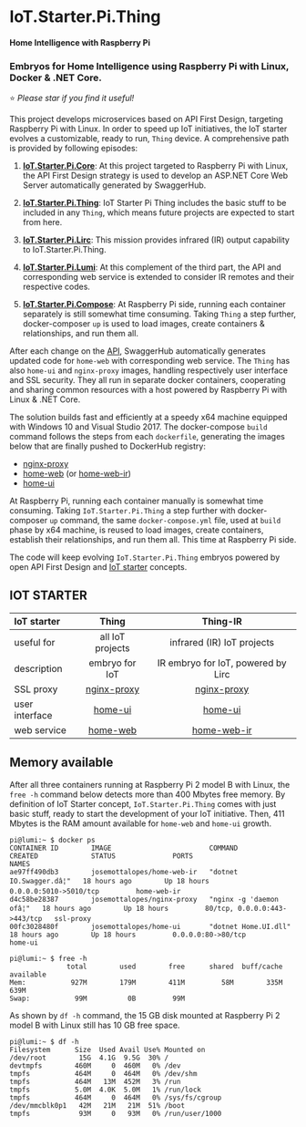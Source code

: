 # IoT.Starter.Pi.Thing		

#### Home Intelligence with Raspberry Pi

### Embryos for Home Intelligence using Raspberry Pi with Linux, Docker & .NET Core.

:star: *Please star if you find it useful!*

This project develops microservices based on API First Design, targeting Raspberry Pi with Linux. In order to speed up IoT initiatives, the IoT starter evolves a customizable, ready to run, `Thing` device. A comprehensive path is provided by following episodes:

1. [**IoT.Starter.Pi.Core**](https://github.com/josemotta/IoT.Starter.Pi.Thing/wiki/1.-IoT.Starter.Pi.Core): At this project targeted to Raspberry Pi with Linux, the API First Design strategy is used to develop an ASP.NET Core Web Server automatically generated by SwaggerHub. 

2. [**IoT.Starter.Pi.Thing**](https://github.com/josemotta/IoT.Starter.Pi.Thing/wiki/2.-IoT.Starter.Pi.Thing): IoT Starter Pi Thing includes the basic stuff to be included in any `Thing`, which means future projects are expected to start from here. 

3. [**IoT.Starter.Pi.Lirc**](https://github.com/josemotta/IoT.Starter.Pi.Thing/wiki/3.-IoT.Starter.Pi.Lirc): This mission provides infrared (IR) output capability to IoT.Starter.Pi.Thing. 

4. [**IoT.Starter.Pi.Lumi**](https://github.com/josemotta/IoT.Starter.Pi.Thing/wiki/4.-IoT.Starter.Pi.Lumi): At this complement of the third part, the API and corresponding web service is extended to consider IR remotes and their respective codes. 

5. [**IoT.Starter.Pi.Compose**](https://github.com/josemotta/IoT.Starter.Pi.Thing/wiki/5.-IoT.Starter.Pi.Compose): At Raspberry Pi side, running each container separately is still somewhat time consuming. Taking `Thing` a step further, docker-composer `up` is used to load images, create containers &  relationships, and run them all.

After each change on the [API](https://app.swaggerhub.com/apis/motta/home), SwaggerHub automatically generates updated code for `home-web` with corresponding web service. The `Thing` has also `home-ui` and `nginx-proxy` images, handling respectively user interface and SSL security. They all run in separate docker containers, cooperating and sharing common resources with a host powered by Raspberry Pi with Linux & .NET Core. 

The solution builds fast and efficiently at a speedy x64 machine equipped with Windows 10 and Visual Studio 2017. The docker-compose `build` command follows the steps from each `dockerfile`, generating the images below that are finally pushed to DockerHub registry:

- [nginx-proxy](https://hub.docker.com/r/josemottalopes/nginx-proxy/)
- [home-web](https://hub.docker.com/r/josemottalopes/home-web/) (or [home-web-ir](https://hub.docker.com/r/josemottalopes/home-web-ir/))
- [home-ui](https://hub.docker.com/r/josemottalopes/home-ui/)

At Raspberry Pi, running each container manually is somewhat time consuming. Taking  `IoT.Starter.Pi.Thing` a step further with docker-composer `up` command, the same `docker-compose.yml` file, used at `build` phase by x64 machine, is reused to load images, create containers, establish their relationships, and run them all. This time at Raspberry Pi side.

The code will keep evolving `IoT.Starter.Pi.Thing` embryos powered by open API First Design and [IoT starter](https://github.com/josemotta/IoT.Starter.Np2.Core) concepts. 

## IOT STARTER

| IoT starter  | **Thing** | **Thing-IR** |  
| :---         |     :---:      |          :---: |  
| useful for  | all IoT projects |  infrared (IR) IoT projects |  
| description | embryo for IoT | IR embryo for IoT, powered by Lirc | 
| SSL proxy   | [nginx-proxy](https://hub.docker.com/r/josemottalopes/nginx-proxy/)     | [nginx-proxy](https://hub.docker.com/r/josemottalopes/nginx-proxy/)    |  
| user interface     | [home-ui](https://hub.docker.com/r/josemottalopes/home-ui/)       | [home-ui](https://hub.docker.com/r/josemottalopes/home-ui/)      |  
| web service  | [home-web](https://hub.docker.com/r/josemottalopes/home-web/)       | [home-web-ir](https://hub.docker.com/r/josemottalopes/home-web-ir/)      | 

## Memory available

After all three containers running at Raspberry Pi 2 model B with Linux, the `free -h` command below detects more than 400 Mbytes free memory. By definition of IoT Starter concept, `IoT.Starter.Pi.Thing` comes with just basic stuff, ready to start the development of your IoT initiative. Then, 411 Mbytes is the RAM amount available for `home-web` and `home-ui` growth.

	pi@lumi:~ $ docker ps
	CONTAINER ID        IMAGE                        COMMAND                  CREATED             STATUS              PORTS                          NAMES
	ae97ff490db3        josemottalopes/home-web-ir   "dotnet IO.Swagger.dâ¦"   18 hours ago        Up 18 hours         0.0.0.0:5010->5010/tcp         home-web-ir
	d4c58be28387        josemottalopes/nginx-proxy   "nginx -g 'daemon ofâ¦"   18 hours ago        Up 18 hours         80/tcp, 0.0.0.0:443->443/tcp   ssl-proxy
	00fc3028480f        josemottalopes/home-ui       "dotnet Home.UI.dll"     18 hours ago        Up 18 hours         0.0.0.0:80->80/tcp             home-ui

	pi@lumi:~ $ free -h
	              total        used        free      shared  buff/cache   available
	Mem:           927M        179M        411M         58M        335M        639M
	Swap:           99M          0B         99M

As shown by `df -h` command, the 15 GB disk mounted at Raspberry Pi 2 model B with Linux still has 10 GB free space.

	pi@lumi:~ $ df -h
	Filesystem      Size  Used Avail Use% Mounted on
	/dev/root        15G  4.1G  9.5G  30% /
	devtmpfs        460M     0  460M   0% /dev
	tmpfs           464M     0  464M   0% /dev/shm
	tmpfs           464M   13M  452M   3% /run
	tmpfs           5.0M  4.0K  5.0M   1% /run/lock
	tmpfs           464M     0  464M   0% /sys/fs/cgroup
	/dev/mmcblk0p1   42M   21M   21M  51% /boot
	tmpfs            93M     0   93M   0% /run/user/1000



